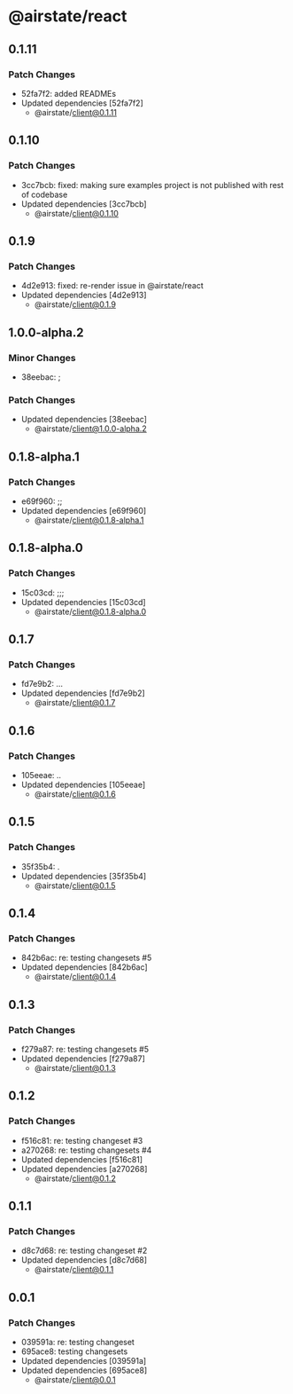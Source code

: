 # @airstate/react

## 0.1.11

### Patch Changes

- 52fa7f2: added READMEs
- Updated dependencies [52fa7f2]
    - @airstate/client@0.1.11

## 0.1.10

### Patch Changes

- 3cc7bcb: fixed: making sure examples project is not published with rest of codebase
- Updated dependencies [3cc7bcb]
    - @airstate/client@0.1.10

## 0.1.9

### Patch Changes

- 4d2e913: fixed: re-render issue in @airstate/react
- Updated dependencies [4d2e913]
    - @airstate/client@0.1.9

## 1.0.0-alpha.2

### Minor Changes

- 38eebac: ;

### Patch Changes

- Updated dependencies [38eebac]
    - @airstate/client@1.0.0-alpha.2

## 0.1.8-alpha.1

### Patch Changes

- e69f960: ;;
- Updated dependencies [e69f960]
    - @airstate/client@0.1.8-alpha.1

## 0.1.8-alpha.0

### Patch Changes

- 15c03cd: ;;;
- Updated dependencies [15c03cd]
    - @airstate/client@0.1.8-alpha.0

## 0.1.7

### Patch Changes

- fd7e9b2: ...
- Updated dependencies [fd7e9b2]
    - @airstate/client@0.1.7

## 0.1.6

### Patch Changes

- 105eeae: ..
- Updated dependencies [105eeae]
    - @airstate/client@0.1.6

## 0.1.5

### Patch Changes

- 35f35b4: .
- Updated dependencies [35f35b4]
    - @airstate/client@0.1.5

## 0.1.4

### Patch Changes

- 842b6ac: re: testing changesets #5
- Updated dependencies [842b6ac]
    - @airstate/client@0.1.4

## 0.1.3

### Patch Changes

- f279a87: re: testing changesets #5
- Updated dependencies [f279a87]
    - @airstate/client@0.1.3

## 0.1.2

### Patch Changes

- f516c81: re: testing changeset #3
- a270268: re: testing changesets #4
- Updated dependencies [f516c81]
- Updated dependencies [a270268]
    - @airstate/client@0.1.2

## 0.1.1

### Patch Changes

- d8c7d68: re: testing changeset #2
- Updated dependencies [d8c7d68]
    - @airstate/client@0.1.1

## 0.0.1

### Patch Changes

- 039591a: re: testing changeset
- 695ace8: testing changesets
- Updated dependencies [039591a]
- Updated dependencies [695ace8]
    - @airstate/client@0.0.1

